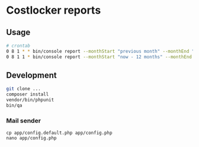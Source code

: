 # Costlocker reports

## Usage

```bash
# crontab
0 8 1 * * bin/console report --monthStart "previous month" --monthEnd "previous month" --host "https://new.costlocker.com|apiKey" --email "kamil@costlocker.com" --currency EUR 2>&1 >> report.log
0 8 1 1 * bin/console report --monthStart "now - 12 months" --monthEnd "now - 1 month" --host "https://new.costlocker.com|apiKey" --email "kamil@costlocker.com" --hardcodedHours var/2fresh/hours.csv 2>&1 >> report.log
```

## Development

``` bash
git clone ...
composer install
vendor/bin/phpunit
bin/qa
```

### Mail sender

```
cp app/config.default.php app/config.php
nano app/config.php
```
